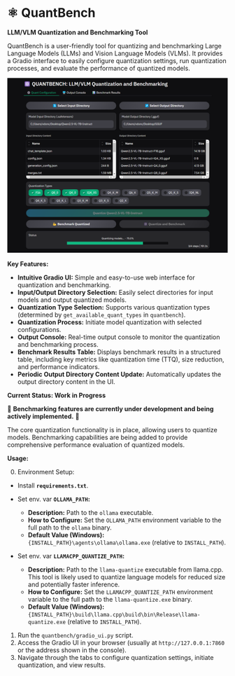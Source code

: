 # ⚛️ QuantBench

**LLM/VLM Quantization and Benchmarking Tool**

QuantBench is a user-friendly tool for quantizing and benchmarking Large Language Models (LLMs) and Vision Language Models (VLMs). It provides a Gradio interface to easily configure quantization settings, run quantization processes, and evaluate the performance of quantized models.

![](https://github.com/Independent-AI-Labs/local-super-agents/blob/main/res/docs/screens/quantbench_shiny.png)

**Key Features:**

* **Intuitive Gradio UI:** Simple and easy-to-use web interface for quantization and benchmarking.
* **Input/Output Directory Selection:** Easily select directories for input models and output quantized models.
* **Quantization Type Selection:** Supports various quantization types (determined by `get_available_quant_types` in `quantbench`).
* **Quantization Process:**  Initiate model quantization with selected configurations.
* **Output Console:** Real-time output console to monitor the quantization and benchmarking process.
* **Benchmark Results Table:** Displays benchmark results in a structured table, including key metrics like quantization time (TTQ), size reduction, and performance indicators.
* **Periodic Output Directory Content Update:**  Automatically updates the output directory content in the UI.

**Current Status: Work in Progress**

🚧 **Benchmarking features are currently under development and being actively implemented.** 🚧

The core quantization functionality is in place, allowing users to quantize models.  Benchmarking capabilities are being added to provide comprehensive performance evaluation of quantized models.

**Usage:**

0.  Environment Setup:

* Install **`requirements.txt`**.
* Set env. var  **`OLLAMA_PATH`:**
    *   **Description:** Path to the `ollama` executable.
    *   **How to Configure:** Set the `OLLAMA_PATH` environment variable to the full path to the `ollama` binary.
    *   **Default Value (Windows):** `{INSTALL_PATH}\agents\ollama\ollama.exe` (relative to `INSTALL_PATH`).

* Set env. var  **`LLAMACPP_QUANTIZE_PATH`:**
    *   **Description:** Path to the `llama-quantize` executable from llama.cpp. This tool is likely used to quantize language models for reduced size and potentially faster inference.
    *   **How to Configure:** Set the `LLAMACPP_QUANTIZE_PATH` environment variable to the full path to the `llama-quantize.exe` binary.
    *   **Default Value (Windows):** `{INSTALL_PATH}\build\llama.cpp\build\bin\Release\llama-quantize.exe` (relative to `INSTALL_PATH`).

1.  Run the `quantbench/gradio_ui.py` script.
2.  Access the Gradio UI in your browser (usually at `http://127.0.0.1:7860` or the address shown in the console).
3.  Navigate through the tabs to configure quantization settings, initiate quantization, and view results.
